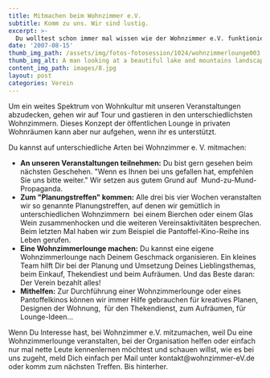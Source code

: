 ```yaml
---
title: Mitmachen beim Wohnzimmer e.V.
subtitle: Komm zu uns. Wir sind lustig.
excerpt: >-
  Du wolltest schon immer mal wissen wie der Wohnzimmer e.V. funktioniert?
date: '2007-08-15'
thumb_img_path: /assets/img/fotos-fotosession/1024/wohnzimmerlounge003.jpg
thumb_img_alt: A man looking at a beautiful lake and mountains landscape in Switzerland
content_img_path: images/8.jpg
layout: post
categories: Verein
---
```


<p>Um ein weites Spektrum von Wohnkultur mit unseren Veranstaltungen abzudecken, gehen wir auf Tour und gastieren in den unterschiedlichsten Wohnzimmern.
Dieses Konzept der &ouml;ffentlichen Lounge in privaten Wohnr&auml;umen kann aber nur aufgehen, wenn ihr es unterst&uuml;tzt. <br /></p>
<p>Du kannst auf unterschiedliche Arten bei Wohnzimmer e. V. mitmachen:</p>
<ul><li><span style="font-weight: bold;">An unseren Veranstaltungen teilnehmen:</span>
Du bist  gern gesehen beim n&auml;chsten Geschehen. &quot;Wenn es Ihnen bei uns gefallen hat, empfehlen Sie uns bitte weiter.&quot;
 Wir setzen aus gutem Grund auf&nbsp; Mund-zu-Mund-Propaganda.</li>
 <li><span style="font-weight: bold;">Zum &quot;Planungstreffen&quot; kommen:</span> Alle drei bis vier Wochen veranstalten wir so genannte Planungstreffen,
 auf denen wir gem&uuml;tlich in unterschiedlichen Wohnzimmern&nbsp; bei einem Bierchen oder einem Glas Wein zusammenhocken und die
 weiteren Vereinsaktivit&auml;ten besprechen. Beim letzten Mal haben wir zum Beispiel die Pantoffel-Kino-Reihe ins Leben gerufen.</li>
 <li><span style="font-weight: bold;">Eine Wohnzimmerlounge machen:</span> Du kannst eine eigene Wohnzimmerlounge nach Deinem Geschmack organisieren.
 Ein kleines Team hilft Dir bei der Planung und Umsetzung Deines Lieblingsthemas, beim Einkauf, Thekendiest und beim Aufr&auml;umen.
 Und das Beste daran: Der Verein bezahlt alles!<br /></li>
 <li><span style="font-weight: bold;">Mithelfen:</span> Zur Durchf&uuml;hrung einer Wohnzimmerlounge oder eines Pantoffelkinos k&ouml;nnen wir immer
  Hilfe gebrauchen f&uuml;r kreatives Planen, Designen der Wohnung,&nbsp; f&uuml;r den Thekendienst, zum Aufr&auml;umen, f&uuml;r Lounge-Ideen... <br /></li>
  </ul>
  <p>Wenn Du Interesse hast, bei Wohnzimmer e.V. mitzumachen, weil Du eine Wohnzimmerlounge veranstalten,
  bei der Organisation helfen oder einfach nur mal nette Leute kennenlernen m&ouml;chtest und schauen willst,
   wie es bei uns zugeht, meld Dich einfach per Mail unter kontakt@wohnzimmer-eV.de oder komm zum n&auml;chsten Treffen.
   Bis hinterher.<br /></p>


